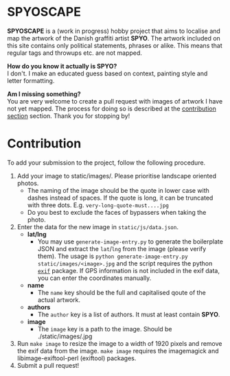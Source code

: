 # SPYOSCAPE

**SPYOSCAPE** is a (work in progress) hobby project that aims to localise and map the artwork of the Danish graffiti artist **SPYO**. The artwork included on this site contains only political statements, phrases or alike. This means that regular tags and throwups etc. are not mapped.

**How do you know it actually is SPYO?**  
I don't. I make an educated guess based on context, painting style and letter formatting.

**Am I missing something?**  
You are very welcome to create a pull request with images of artwork I have not yet mapped. The process for doing so is described at the [contribution section](#contribution) section. Thank you for stopping by!

# Contribution
To add your submission to the project, follow the following procedure.

1. Add your image to static/images/. Please prioritise landscape oriented photos.
   - The naming of the image should be the quote in lower case with dashes instead of spaces. If the quote is long, it can be truncated with three dots. E.g. `very-long-quote-must....jpg`
   - Do you best to exclude the faces of bypassers when taking the photo.
3. Enter the data for the new image in `static/js/data.json`.
   - **lat/lng**
     - You may use `generate-image-entry.py` to generate the boilerplate JSON and extract the `lat`/`lng` from the image (please verify them). The usage is `python generate-image-entry.py static/images/<image>.jpg` and the script requires the python [`exif`](https://pypi.org/project/exif/) package. If GPS information is not included in the exif data, you can enter the coordinates manually.
   - **name**
     - The `name` key should be the full and capitalised qoute of the actual artwork.
   - **authors**
     - The `author` key is a list of authors. It must at least contain **SPYO**.
   - **image**
      - The `image` key is a path to the image. Should be ./static/images/<your-image>.jpg
5. Run `make image` to resize the image to a width of 1920 pixels and remove the exif data from the image. `make image` requires the imagemagick and libimage-exiftool-perl (exiftool) packages.
6. Submit a pull request!

